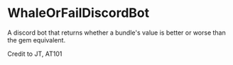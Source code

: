# WhaleOrFailDiscordBot
A discord bot that returns whether a bundle's value is better or worse than the gem equivalent.

Credit to JT, AT101
